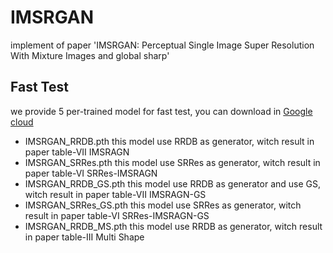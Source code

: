 # IMSRGAN
implement of paper 'IMSRGAN: Perceptual Single Image Super Resolution With Mixture Images and global sharp'

## Fast Test
we provide 5 per-trained model for fast test, you can download in [Google cloud]()

* IMSRGAN_RRDB.pth       this model use RRDB as generator, witch result in paper table-VII IMSRAGN
* IMSRGAN_SRRes.pth      this model use SRRes as generator, witch result in paper table-VI  SRRes-IMSRAGN
* IMSRGAN_RRDB_GS.pth    this model use RRDB as generator and use GS, witch result in paper table-VII IMSRAGN-GS
* IMSRGAN_SRRes_GS.pth   this model use SRRes as generator, witch result in paper table-VI  SRRes-IMSRAGN-GS
* IMSRGAN_RRDB_MS.pth    this model use RRDB as generator, witch result in paper table-III Multi Shape

